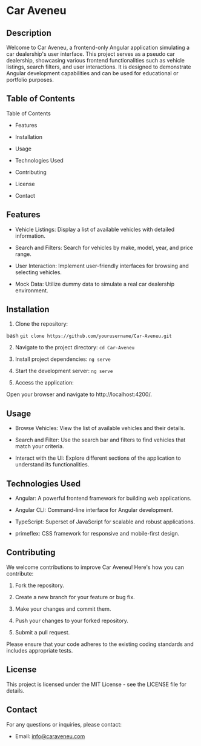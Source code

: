# Car Aveneu
## Description
Welcome to Car Aveneu, a frontend-only Angular application simulating a car dealership's user interface. This project serves as a pseudo car dealership, showcasing various frontend functionalities such as vehicle listings, search filters, and user interactions. It is designed to demonstrate Angular development capabilities and can be used for educational or portfolio purposes.

## Table of Contents

Table of Contents
- Features

- Installation

- Usage

- Technologies Used

- Contributing

- License

- Contact

## Features
- Vehicle Listings: Display a list of available vehicles with detailed information.

- Search and Filters: Search for vehicles by make, model, year, and price range.

- User Interaction: Implement user-friendly interfaces for browsing and selecting vehicles.

- Mock Data: Utilize dummy data to simulate a real car dealership environment.

## Installation
1. Clone the repository:

bash
``git clone https://github.com/yourusername/Car-Aveneu.git``

2. Navigate to the project directory:
``cd Car-Aveneu``

4. Install project dependencies:
``ng serve``

6. Start the development server:
``ng serve``

8. Access the application:

Open your browser and navigate to http://localhost:4200/.

## Usage
- Browse Vehicles: View the list of available vehicles and their details.

- Search and Filter: Use the search bar and filters to find vehicles that match your criteria.

- Interact with the UI: Explore different sections of the application to understand its functionalities.

## Technologies Used
- Angular: A powerful frontend framework for building web applications.

- Angular CLI: Command-line interface for Angular development.

- TypeScript: Superset of JavaScript for scalable and robust applications.

- primeflex: CSS framework for responsive and mobile-first design.



## Contributing
We welcome contributions to improve Car Aveneu! Here's how you can contribute:

1. Fork the repository.

2. Create a new branch for your feature or bug fix.

3. Make your changes and commit them.

4. Push your changes to your forked repository.

5. Submit a pull request.

Please ensure that your code adheres to the existing coding standards and includes appropriate tests.

## License
This project is licensed under the MIT License - see the LICENSE file for details.

## Contact
For any questions or inquiries, please contact:

- Email: info@caraveneu.com
